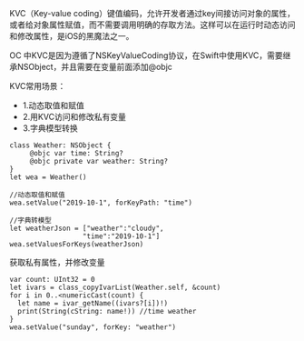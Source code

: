 KVC（Key-value coding）键值编码，允许开发者通过key间接访问对象的属性，或者给对象属性赋值，而不需要调用明确的存取方法。这样可以在运行时动态访问和修改属性，是iOS的黑魔法之一。

OC 中KVC是因为遵循了NSKeyValueCoding协议，在Swift中使用KVC，需要继承NSObject，并且需要在变量前面添加@objc

KVC常用场景：
* 1.动态取值和赋值 
* 2.用KVC访问和修改私有变量
* 3.字典模型转换

```
class Weather: NSObject {
     @objc var time: String?
     @objc private var weather: String?
}
let wea = Weather()

//动态取值和赋值
wea.setValue("2019-10-1", forKeyPath: "time")

//字典转模型
let weatherJson = ["weather":"cloudy",
                  "time":"2019-10-1"]
wea.setValuesForKeys(weatherJson)
```

获取私有属性，并修改变量
```
var count: UInt32 = 0
let ivars = class_copyIvarList(Weather.self, &count)
for i in 0..<numericCast(count) {
  let name = ivar_getName((ivars?[i])!)
  print(String(cString: name!)) //time weather
}
wea.setValue("sunday", forKey: "weather")

 ```
